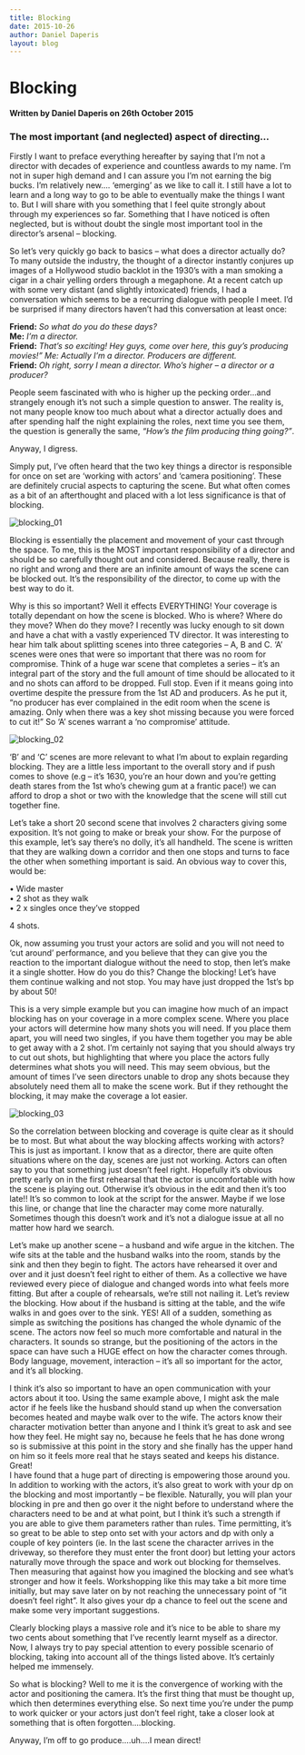 ```yaml
---
title: Blocking
date: 2015-10-26
author: Daniel Daperis
layout: blog
---
```

# Blocking

**Written by Daniel Daperis on 26th October 2015**

### The most important (and neglected) aspect of directing…

Firstly I want to preface everything hereafter by saying that I’m not a director with decades of experience and countless awards to my name. I’m not in super high demand and I can assure you I’m not earning the big bucks. I’m relatively new…. ‘emerging’ as we like to call it. I still have a lot to learn and a long way to go to be able to eventually make the things I want to. But I will share with you something that I feel quite strongly about through my experiences so far. Something that I have noticed is often neglected, but is without doubt the single most important tool in the director’s arsenal – blocking.

So let’s very quickly go back to basics – what does a director actually do? To many outside the industry, the thought of a director instantly conjures up images of a Hollywood studio backlot in the 1930’s with a man smoking a cigar in a chair yelling orders through a megaphone. At a recent catch up with some very distant (and slightly intoxicated) friends, I had a conversation which seems to be a recurring dialogue with people I meet. I’d be surprised if many directors haven’t had this conversation at least once:

**Friend:** *So what do you do these days?*  
**Me:** *I’m a director.*  
**Friend:** *That’s so exciting! Hey guys, come over here, this guy’s producing movies!” Me: Actually I’m a director. Producers are different.*  
**Friend:** *Oh right, sorry I mean a director. Who’s higher – a director or a producer?*

People seem fascinated with who is higher up the pecking order…and strangely enough it’s not such a simple question to answer. The reality is, not many people know too much about what a director actually does and after spending half the night explaining the roles, next time you see them, the question is generally the same, *“How’s the film producing thing going?”*.

Anyway, I digress.

Simply put, I’ve often heard that the two key things a director is responsible for once on set are ‘working with actors’ and ‘camera positioning’. These are definitely crucial aspects to capturing the scene. But what often comes as a bit of an afterthought and placed with a lot less significance is that of blocking.

![blocking_01](/static/blog/10-blocking_01.png)

Blocking is essentially the placement and movement of your cast through the space. To me, this is the MOST important responsibility of a director and should be so carefully thought out and considered. Because really, there is no right and wrong and there are an infinite amount of ways the scene can be blocked out. It’s the responsibility of the director, to come up with the best way to do it.

Why is this so important? Well it effects EVERYTHING! Your coverage is totally dependant on how the scene is blocked. Who is where? Where do they move? When do they move? I recently was lucky enough to sit down and have a chat with a vastly experienced TV director. It was interesting to hear him talk about splitting scenes into three categories – A, B and C. ‘A’ scenes were ones that were so important that there was no room for compromise. Think of a huge war scene that completes a series – it’s an integral part of the story and the full amount of time should be allocated to it and no shots can afford to be dropped. Full stop. Even if it means going into overtime despite the pressure from the 1st AD and producers. As he put it, “no producer has ever complained in the edit room when the scene is amazing. Only when there was a key shot missing because you were forced to cut it!” So ‘A’ scenes warrant a ‘no compromise’ attitude.

![blocking_02](/static/blog/10-blocking_02.png)

‘B’ and ‘C’ scenes are more relevant to what I’m about to explain regarding blocking. They are a little less important to the overall story and if push comes to shove (e.g – it’s 1630, you’re an hour down and you’re getting death stares from the 1st who’s chewing gum at a frantic pace!) we can afford to drop a shot or two with the knowledge that the scene will still cut together fine.

Let’s take a short 20 second scene that involves 2 characters giving some exposition. It’s not going to make or break your show. For the purpose of this example, let’s say there’s no dolly, it’s all handheld. The scene is written that they are walking down a corridor and then one stops and turns to face the other when something important is said. An obvious way to cover this, would be:

• Wide master  
• 2 shot as they walk  
• 2 x singles once they’ve stopped

4 shots.

Ok, now assuming you trust your actors are solid and you will not need to ‘cut around’ performance, and you believe that they can give you the reaction to the important dialogue without the need to stop, then let’s make it a single shotter. How do you do this? Change the blocking! Let’s have them continue walking and not stop. You may have just dropped the 1st’s bp by about 50!

This is a very simple example but you can imagine how much of an impact blocking has on your coverage in a more complex scene. Where you place your actors will determine how many shots you will need. If you place them apart, you will need two singles, if you have them together you may be able to get away with a 2 shot. I’m certainly not saying that you should always try to cut out shots, but highlighting that where you place the actors fully determines what shots you will need. This may seem obvious, but the amount of times I’ve seen directors unable to drop any shots because they absolutely need them all to make the scene work. But if they rethought the blocking, it may make the coverage a lot easier.

![blocking_03](/static/blog/10-blocking_03.png)

So the correlation between blocking and coverage is quite clear as it should be to most. But what about the way blocking affects working with actors? This is just as important. I know that as a director, there are quite often situations where on the day, scenes are just not working. Actors can often say to you that something just doesn’t feel right. Hopefully it’s obvious pretty early on in the first rehearsal that the actor is uncomfortable with how the scene is playing out. Otherwise it’s obvious in the edit and then it’s too late!! It’s so common to look at the script for the answer. Maybe if we lose this line, or change that line the character may come more naturally. Sometimes though this doesn’t work and it’s not a dialogue issue at all no matter how hard we search.

Let’s make up another scene – a husband and wife argue in the kitchen. The wife sits at the table and the husband walks into the room, stands by the sink and then they begin to fight. The actors have rehearsed it over and over and it just doesn’t feel right to either of them. As a collective we have reviewed every piece of dialogue and changed words into what feels more fitting. But after a couple of rehearsals, we’re still not nailing it. Let’s review the blocking. How about if the husband is sitting at the table, and the wife walks in and goes over to the sink. YES! All of a sudden, something as simple as switching the positions has changed the whole dynamic of the scene. The actors now feel so much more comfortable and natural in the characters. It sounds so strange, but the positioning of the actors in the space can have such a HUGE effect on how the character comes through. Body language, movement, interaction – it’s all so important for the actor, and it’s all blocking.

I think it’s also so important to have an open communication with your actors about it too. Using the same example above, I might ask the male actor if he feels like the husband should stand up when the conversation becomes heated and maybe walk over to the wife. The actors know their character motivation better than anyone and I think it’s great to ask and see how they feel. He might say no, because he feels that he has done wrong so is submissive at this point in the story and she finally has the upper hand on him so it feels more real that he stays seated and keeps his distance. Great!  
I have found that a huge part of directing is empowering those around you. In addition to working with the actors, it’s also great to work with your dp on the blocking and most importantly – be flexible. Naturally, you will plan your blocking in pre and then go over it the night before to understand where the characters need to be and at what point, but I think it’s such a strength if you are able to give them parameters rather than rules. Time permitting, it’s so great to be able to step onto set with your actors and dp with only a couple of key pointers (ie. In the last scene the character arrives in the driveway, so therefore they must enter the front door) but letting your actors naturally move through the space and work out blocking for themselves. Then measuring that against how you imagined the blocking and see what’s stronger and how it feels. Workshopping like this may take a bit more time initially, but may save later on by not reaching the unnecessary point of “it doesn’t feel right”. It also gives your dp a chance to feel out the scene and make some very important suggestions.

Clearly blocking plays a massive role and it’s nice to be able to share my two cents about something that I’ve recently learnt myself as a director. Now, I always try to pay special attention to every possible scenario of blocking, taking into account all of the things listed above. It’s certainly helped me immensely.

So what is blocking? Well to me it is the convergence of working with the actor and positioning the camera. It’s the first thing that must be thought up, which then determines everything else. So next time you’re under the pump to work quicker or your actors just don’t feel right, take a closer look at something that is often forgotten….blocking.

Anyway, I’m off to go produce….uh….I mean direct!